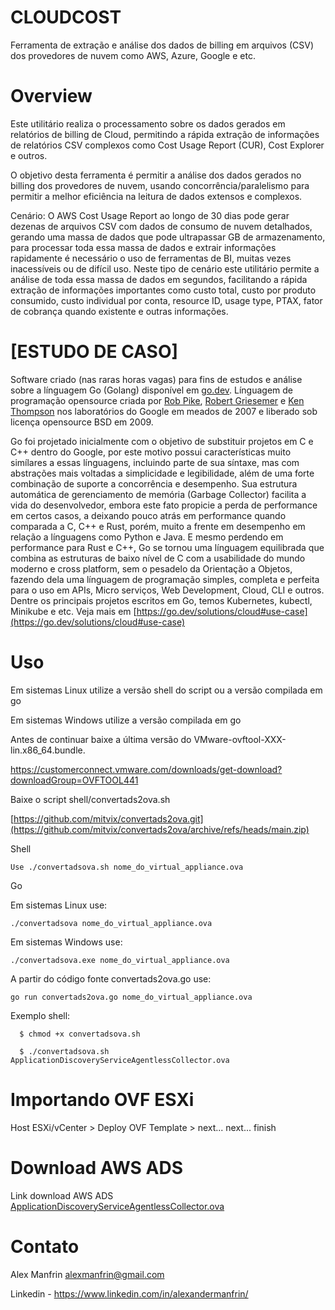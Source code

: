 # CLOUDCOST
Ferramenta de extração e análise dos dados de billing em arquivos (CSV) dos provedores de nuvem como AWS, Azure, Google e etc.

# Overview

Este utilitário realiza o processamento sobre os dados gerados em relatórios de billing de Cloud, permitindo a rápida extração de informações de relatórios CSV complexos como Cost Usage Report (CUR), Cost Explorer e outros.

O objetivo desta ferramenta é permitir a análise dos dados gerados no billing dos provedores de nuvem, usando concorrência/paralelismo para permitir a melhor eficiência na leitura de dados extensos e complexos. 

Cenário: O AWS Cost Usage Report ao longo de 30 dias pode gerar dezenas de arquivos CSV com dados de consumo de nuvem detalhados, gerando uma massa de dados que pode ultrapassar GB de armazenamento, para processar toda essa massa de dados e extrair informações rapidamente é necessário o uso de ferramentas de BI, muitas vezes inacessíveis ou de difícil uso. Neste tipo de cenário este utilitário permite a análise de toda essa massa de dados em segundos, facilitando a rápida extração de informações importantes como custo total, custo por produto consumido, custo individual por conta, resource ID, usage type, PTAX, fator de cobrança quando existente e outras informações.

# [ESTUDO DE CASO]
Software criado (nas raras horas vagas) para fins de estudos e análise sobre a línguagem Go (Golang) disponível em [go.dev](https://go.dev). Línguagem de programação opensource criada por [Rob Pike](https://pt.wikipedia.org/wiki/Rob_Pike), [Robert Griesemer](https://en.wikipedia.org/wiki/Robert_Griesemer) e [Ken Thompson](https://pt.wikipedia.org/wiki/Ken_Thompson) nos laboratórios do Google em meados de 2007 e liberado sob licença opensource BSD em 2009.

Go foi projetado inicialmente com o objetivo de substituir projetos em C e C++ dentro do Google, por este motivo possui características muito simílares a essas línguagens, incluindo parte de sua síntaxe, mas com abstrações mais voltadas a simplicidade e legibilidade, além de uma forte combinação de suporte a concorrência e desempenho. Sua estrutura automática de gerenciamento de memória (Garbage Collector) facilita a vida do desenvolvedor, embora este fato propicie a perda de performance em certos casos, a deixando pouco atrás em performance quando comparada a C, C++ e Rust, porém, muito a frente em desempenho em relação a línguagens como Python e Java. E mesmo perdendo em performance para Rust e C++, Go se tornou uma línguagem equilibrada que combina as estruturas de baixo nível de C com a usabilidade do mundo moderno e cross platform, sem o pesadelo da Orientação a Objetos, fazendo dela uma línguagem de programação simples, completa e perfeita para o uso em APIs, Micro serviços, Web Development, Cloud, CLI e outros. Dentre os principais projetos escritos em Go, temos Kubernetes, kubectl, Minikube e etc. Veja mais em [https://go.dev/solutions/cloud#use-case](https://go.dev/solutions/cloud#use-case)

# Uso

Em sistemas Linux utilize a versão shell do script ou a versão compilada em go

Em sistemas Windows utilize a versão compilada em go

Antes de continuar baixe a última versão do VMware-ovftool-XXX-lin.x86_64.bundle.

  https://customerconnect.vmware.com/downloads/get-download?downloadGroup=OVFTOOL441

Baixe o script shell/convertads2ova.sh

[https://github.com/mitvix/convertads2ova.git](https://github.com/mitvix/convertads2ova/archive/refs/heads/main.zip)

Shell 

```
Use ./convertadsova.sh nome_do_virtual_appliance.ova
```

Go 

Em sistemas Linux use: 
```
./convertadsova nome_do_virtual_appliance.ova
```
Em sistemas Windows use: 
```
./convertadsova.exe nome_do_virtual_appliance.ova
```
A partir do código fonte convertads2ova.go use:
```
go run convertads2ova.go nome_do_virtual_appliance.ova
```

Exemplo shell:
```
  $ chmod +x convertadsova.sh

  $ ./convertadsova.sh ApplicationDiscoveryServiceAgentlessCollector.ova
```
# Importando OVF ESXi

Host ESXi/vCenter > Deploy OVF Template > next... next... finish

# Download AWS ADS

Link download AWS ADS <a href="https://s3.us-west-2.amazonaws.com/aws.agentless.discovery.collector.bundle/releases/latest/ApplicationDiscoveryServiceAgentlessCollector.ova" target="_blank">ApplicationDiscoveryServiceAgentlessCollector.ova</a>


# Contato

Alex Manfrin <alexmanfrin@gmail.com>

Linkedin - https://www.linkedin.com/in/alexandermanfrin/



